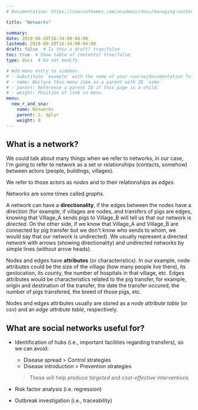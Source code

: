 ```yaml
---
# Documentation: https://sourcethemes.com/academic/docs/managing-content/

title: "Networks"

summary:
date: 2019-08-20T16:34:00-04:00
lastmod: 2019-08-20T16:34:00-04:00
draft: false  # Is this a draft? true/false
toc: true  # Show table of contents? true/false
type: docs  # Do not modify.

# Add menu entry to sidebar.
# - Substitute `example` with the name of your course/documentation folder.
# - name: Declare this menu item as a parent with ID `name`.
# - parent: Reference a parent ID if this page is a child.
# - weight: Position of link in menu.
menu:
  new_r_and_sna:
    name: Networks
    parent: 2. dplyr
    weight: 8
---
```


## **What is a network?**
We could talk about many things when we refer to networks, in our case, I'm going to refer to network as a set or relationships (contacts, somehow) between actors (people, buildings, villages). 

We refer to those actors as *nodes* and to their relationships as *edges*.

Networks are some times called *graphs*.

A network can have a **directionality**, if the edges between the nodes have a direction (for example, if villages are nodes, and transfers of pigs are edges, knowing that Village_A sends pigs to Village_B will tell us that our network is *directed*. On the other side, if we know that Village_A and Village_B are connected by pig transfer but we don't know who sends to whom, we would say that our network is undirected). We usually represent a directed network with arrows (showing directionality) and undirected networks by simple lines (without arrow heads).

Nodes and edges have **attributes** (or characteristics). In our example, node attributes could be the size of the village (how many people live there), its geolocation, its county, the number of hospitals in that village, etc. Edges attributes would be characteristics related to the pig transfer, for example, origin and destination of the transfer, the date the transfer occured, the number of pigs transfered, the breed of those pigs, etc.

Nodes and edges attributes usually are stored as a *node attribute table* (or csv) and an *edge attribute table*, respectively.

## **What are social networks useful for?**
* Identification of hubs (i.e., important facilities regarding transfers), so we can avoid: 
    * Disease spread > Control strategies
    * Disease introduction > Prevention strategies

    > These will help produce *targeted* and *cost-effective* interventions 

* Risk factor analysis (i.e. regression)
* Outbreak investigation (i.e., traceability)
